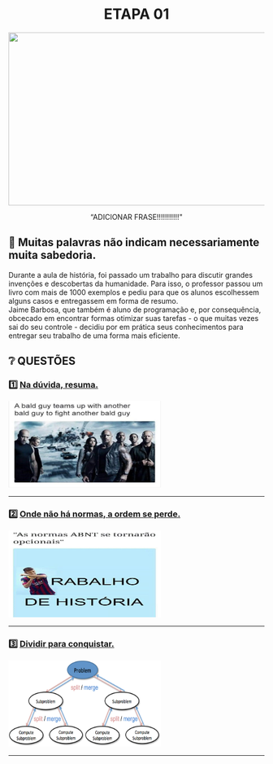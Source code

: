 
<div align="center">
  <h1>ETAPA 01</h1>
    <img src="../assets/nuvem-de-palavras.avif" align="center" style="width: 600px; height: 340px;" />
  </p>
  <p>
    “ADICIONAR FRASE!!!!!!!!!!!"
  </p>
</div>

## 📝 Muitas palavras não indicam necessariamente muita sabedoria.

Durante a aula de história, foi passado um trabalho para discutir grandes invenções e descobertas da humanidade. Para isso, o professor passou um livro com mais de 1000 exemplos e pediu para que os alunos escolhessem alguns casos e entregassem em forma de resumo.  
Jaime Barbosa, que também é aluno de programação e, por consequência, obcecado em encontrar formas otimizar suas tarefas - o que muitas vezes sai do seu controle - decidiu por em prática seus conhecimentos para entregar seu trabalho de uma forma mais eficiente.

## ❔ QUESTÕES

### 1️⃣ [Na dúvida, resuma.](questao1/descricao.md)

<img src="../assets/velozes.jpg" style="width: 300px; height: 170px;"/>

---

### 2️⃣ [Onde não há normas, a ordem se perde.](questao2/descricao.md)

<img src="../assets/neymar.jpg" style="width: 300px; height: 170px;"/>

---

### 3️⃣ [Dividir para conquistar.](questao3/descricao.md)

<img src="../assets/dividir.png" style="width: 300px; height: 170px;"/>

---